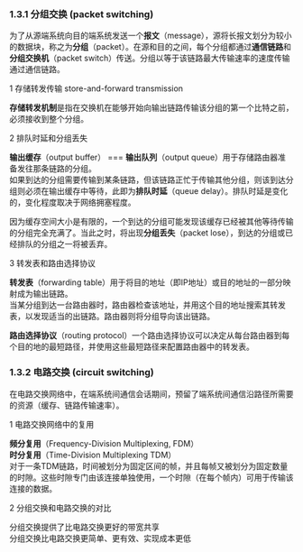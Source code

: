 ### 1.3.1 分组交换 (packet switching)

为了从源端系统向目的端系统发送一个**报文**（message），源将长报文划分为较小的数据块，称之为**分组**（packet）。在源和目的之间，每个分组都通过**通信链路**和**分组交换机**（packet switch）传送。分组以等于该链路最大传输速率的速度传输通过通信链路。

1 存储转发传输 store-and-forward transmission

**存储转发机制**是指在交换机在能够开始向输出链路传输该分组的第一个比特之前，必须接收到整个分组。

2 排队时延和分组丢失

**输出缓存**（output buffer） === **输出队列**（output queue）用于存储路由器准备发往那条链路的分组。   
如果到达的分组需要传输到某条链路，但该链路正忙于传输其他分组，则该到达分组则必须在输出缓存中等待，此即为**排队时延**（queue delay）。排队时延是变化的，变化程度取决于网络拥塞程度。

因为缓存空间大小是有限的，一个到达的分组可能发现该缓存已经被其他等待传输的分组完全充满了。当此之时，将出现**分组丢失**（packet lose），到达的分组或已经排队的分组之一将被丢弃。

3 转发表和路由选择协议

**转发表**（forwarding table）用于将目的地址（即IP地址）或目的地址的一部分映射成为输出链路。   
当某分组到达一台路由器时，路由器检查该地址，并用这个目的地址搜索其转发表，以发现适当的出链路。路由器则将分组导向该出链路。

**路由选择协议**（routing protocol）一个路由选择协议可以决定从每台路由器到每个目的地的最短路径，并使用这些最短路径来配置路由器中的转发表。

### 1.3.2 电路交换 (circuit switching)

在电路交换网络中，在端系统间通信会话期间，预留了端系统间通信沿路径所需要的资源（缓存、链路传输速率）。

1 电路交换网络中的复用

**频分复用**（Frequency-Division Multiplexing, FDM）   
**时分复用**（Time-Division Multiplexing TDM）   
对于一条TDM链路，时间被划分为固定区间的帧，并且每帧又被划分为固定数量的时隙。这些时隙专门由该连接单独使用，一个时隙（在每个帧内）可用于传输该连接的数据。

2 分组交换和电路交换的对比

分组交换提供了比电路交换更好的带宽共享   
分组交换比电路交换更简单、更有效、实现成本更低